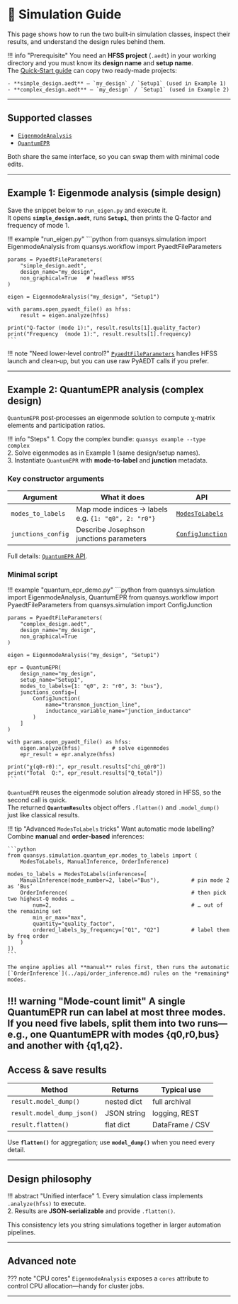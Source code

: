 # 🧪 Simulation Guide

This page shows how to run the two built‑in simulation classes, inspect their results, and understand the design rules behind them.

!!! info "Prerequisite"
    You need an **HFSS project** (`.aedt`) in your working directory and you must know its **design name** and **setup name**.  
    The [Quick‑Start guide](../getting_started.md) can copy two ready‑made projects:

    - **simple_design.aedt** — `my_design` / `Setup1` (used in Example 1)  
    - **complex_design.aedt** — `my_design` / `Setup1` (used in Example 2)

---

## Supported classes

- [`EigenmodeAnalysis`](../api/eigenmode_analysis.md)  
- [`QuantumEPR`](../api/quantum_epr.md)

Both share the same interface, so you can swap them with minimal code edits.

---

## Example 1: Eigenmode analysis (simple design)

Save the snippet below to `run_eigen.py` and execute it.  
It opens **`simple_design.aedt`**, runs **`Setup1`**, then prints the Q‑factor and frequency of mode 1.

!!! example "run_eigen.py"
    ```python
    from quansys.simulation import EigenmodeAnalysis
    from quansys.workflow import PyaedtFileParameters

    params = PyaedtFileParameters(
        "simple_design.aedt",
        design_name="my_design",
        non_graphical=True   # headless HFSS
    )

    eigen = EigenmodeAnalysis("my_design", "Setup1")

    with params.open_pyaedt_file() as hfss:
        result = eigen.analyze(hfss)

    print("Q‑factor (mode 1):", result.results[1].quality_factor)
    print("Frequency  (mode 1):", result.results[1].frequency)
    ```

!!! note "Need lower‑level control?"
    [`PyaedtFileParameters`](../api/pyaedt_file_parameters.md) handles HFSS launch and clean‑up, but you can use raw PyAEDT calls if you prefer.

---

## Example 2: QuantumEPR analysis (complex design)

`QuantumEPR` post‑processes an eigenmode solution to compute χ‑matrix elements and participation ratios.

!!! info "Steps"
    1. Copy the complex bundle: `quansys example --type complex`  
    2. Solve eigenmodes as in Example 1 (same design/setup names).  
    3. Instantiate `QuantumEPR` with **mode‑to‑label** and **junction** metadata.

### Key constructor arguments

| Argument | What it does                                        | API                                          |
|----------|-----------------------------------------------------|----------------------------------------------|
| `modes_to_labels` | Map mode indices → labels e.g. `{1: "q0", 2: "r0"}` | [`ModesToLabels`](../api/modes_to_labels.md) |
| `junctions_config` | Describe Josephson junctions parameters             | [`ConfigJunction`](../api/junctions.md)      |

Full details: [`QuantumEPR` API](../api/quantum_epr.md).

### Minimal script

!!! example "quantum_epr_demo.py"
    ```python
    from quansys.simulation import EigenmodeAnalysis, QuantumEPR
    from quansys.workflow import PyaedtFileParameters
    from quansys.simulation import ConfigJunction

    params = PyaedtFileParameters(
        "complex_design.aedt",
        design_name="my_design",
        non_graphical=True
    )

    eigen = EigenmodeAnalysis("my_design", "Setup1")

    epr = QuantumEPR(
        design_name="my_design",
        setup_name="Setup1",
        modes_to_labels={1: "q0", 2: "r0", 3: "bus"},
        junctions_config=[
            ConfigJunction(
                name="transmon_junction_line",
                inductance_variable_name="junction_inductance"
            )
        ]
    )

    with params.open_pyaedt_file() as hfss:
        eigen.analyze(hfss)          # solve eigenmodes
        epr_result = epr.analyze(hfss)

    print("χ(q0‑r0):", epr_result.results["chi_q0r0"])
    print("Total  Q:", epr_result.results["Q_total"])
    ```

`QuantumEPR` reuses the eigenmode solution already stored in HFSS, so the second call is quick.  
The returned **`QuantumResults`** object offers `.flatten()` and `.model_dump()` just like classical results.

!!! tip "Advanced `ModesToLabels` tricks"
    Want automatic mode labelling? Combine **manual** and **order‑based** inferences:

    ```python  
    from quansys.simulation.quantum_epr.modes_to_labels import (  
        ModesToLabels, ManualInference, OrderInference)  

    modes_to_labels = ModesToLabels(inferences=[  
        ManualInference(mode_number=2, label="Bus"),          # pin mode 2 as ‘Bus’  
        OrderInference(                                       # then pick two highest‑Q modes …  
            num=2,                                            # … out of the remaining set  
            min_or_max="max",  
            quantity="quality_factor",  
            ordered_labels_by_frequency=["Q1", "Q2"]          # label them by freq order  
        )  
    ]) 
    ```

    The engine applies all **manual** rules first, then runs the automatic
    [`OrderInference`](../api/order_inference.md) rules on the *remaining* modes.
    
!!! warning "Mode‑count limit"
    A single QuantumEPR run can label **at most three modes**. 
    If you need five labels, split them into two runs—e.g., one QuantumEPR with modes {q0,r0,bus} and another with {q1,q2}.
---

## Access & save results

| Method                     | Returns     | Typical use      |
|----------------------------|-------------|------------------|
| `result.model_dump()`      | nested dict | full archival    |
| `result.model_dump_json()` | JSON string | logging, REST    |
| `result.flatten()`         | flat dict   | DataFrame / CSV  |

Use **`flatten()`** for aggregation; use **`model_dump()`** when you need every detail.

---

## Design philosophy

!!! abstract "Unified interface"
    1. Every simulation class implements `.analyze(hfss)` to execute.  
    2. Results are **JSON‑serializable** and provide `.flatten()`.

This consistency lets you string simulations together in larger automation pipelines.

---

## Advanced note

??? note "CPU cores"
    `EigenmodeAnalysis` exposes a `cores` attribute to control CPU allocation—handy for cluster jobs.

---
